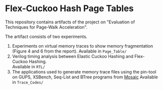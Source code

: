 # Flex-Cuckoo Hash Page Tables

This repository contains artifacts of the project on "Evaluation of Techniques for Page-Walk Acceleration".

The artifact consists of two experiments. 
1. Experiments on virtual memory traces to show memory fragmentation (Figure 4 and 6 from the report).
Available in `Page_Table/`
2. Verilog timing analysis between Elastic Cuckoo Hashing and Flex-Cuckoo Hashing.  
Available in `RTL/`
3. The applications used to generate memory trace files using the pin-tool on GUPS, XSBench, Seq-List and BTree programs from [Mosaic](https://dl.acm.org/doi/10.1145/3582016.3582021)
Available in `Trace_Codes/`
